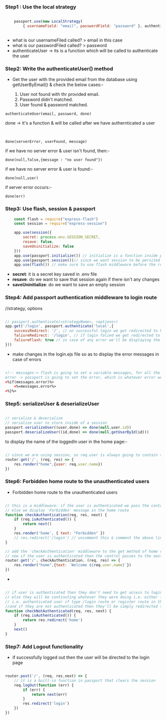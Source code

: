 <h3>Step1 : Use the local strategy</h3>

```js

    passport.use(new LocalStrategy(
        { usernameField: "email", passwordField: "password" }, authenticateUser))
    

``` 

- what is our usernameFiled called? > email in this case
- what is our passwordFiled called? > password
- authenticateUser -> its is a function which will be called to authenticate the user


<h3>Step2: Write the authenticateUser() method</h3>

- Get the user with the provided email from the database using getUserByEmail() & check the below cases:- 

    1. User not found with thr provided email.
    2. Password didn't matched.
    3. User found & password matched.

 ```
 authenticateUser(email, password, done)
 ```

done -> it's a function & will be called after we have authernticated a user

<br>

    done(serverError, userFound, message)

if we have no server error & user isn't found, then:-
    
    done(null,false,{message : "no user found"})

if we have no server error & user is found:-

    done(null,user)

if server error occurs:-

    done(err)

<h3>Step3: Use flash, session & passport</h3>

```js
    const flash = require("express-flash")
    const session = require("express-session")

    app.use(session({
        secret: process.env.SESSION_SECRET,
        resave: false,
        saveUninitialize: false
    }))
    app.use(passport.initialize()) // initialize is a function inside passport, it set some of the basics
    app.use(passport.session())// since we want session to be persited over all the pages
    app.use(flash()) // make sure to use flash middleware before the routing because they gets access to the req or res or locals 

```
- **secret**: it is a secret key saved in .env file
- **resave**: do we want to save that session again if there isn't any changes
- **saveUninitialize**: do we want to save an empty session
    
<h3>Step4: Add passport authentication middleware to login route</h3>
//strategy, options

```js

// passport.authenticate(<strategyName>, <options>)
app.get('/login', passport.authenticate('local',{
    successRedirect: '/', // on successful login we get redirected to home page
    faliureRedirect: '/login', // if login falied we get redirected to login page
    faliureFlash: true // in case of any error we'll be displaying the respective error message that we have specified in the `authenticateUser` function
}))

```

- make changes in the login.ejs file so as to display the error messages in case of errors

```html

<!-- messages-> flash is going to set a variable messages, for all the messages
error -> passport is going to set the error, which is whatever error we get as specified in the `authenticateUser` function -->
<%if(messages.error)%>
    <%=messages.error%>
<%}%>

```

<h3>Step5: serializeUser & deserializeUser</h3>

```js

// serialize & deserialize
// serialize user to store inside of a session
passport.serializeUser((user,done) => done(null,user.id))
passport.deserializeUser((id,done) => done(null,getUserById(id)))


```
to display the name of the loggedIn user in the home page:-
```js

// since we are using session, so req.user is always going to contain the user which is authenticated for that moment
router.get('/', (req, res) => {
    res.render("home",{user: req.user.name})
})

```


<h3>Step6: Forbidden home route to the unauthenticated users</h3>

- Forbidden home route to the unauthenticated users

```js

// this is a middleware: if the user is authenticated we pass the control to the next middleware
// else we display 'Forbidden' message in the home route 
function checkAuthentication(req, res, next) {
    if (req.isAuthenticated()) {
        return next()
    }
    res.render('home', { text: "Forbidden" })
    // res.redirect('/login') // uncomment this & comment the above line, if want to redirect unauthenticated users to 'login page' instead of displaying a forbidden message 
}

// add the 'checkAuthentication' middleware to the get method of home route
// now if the user is authenticated then the control passes to the next middleware which is written below that displays 'Welcome' message along with the name of the user
router.get('/', checkAuthentication, (req, res) => {
    res.render("home",{text: `Welcome ${req.user.name}`})
})

```

- 

```js

// if user is authenticated then they don't need to get access to login or register,so they'll be redirected to home page
// else they will be continuting whatever they were doing i.e. either login or register
// i.e. authenticated user if type /login route or register route in the browser they'll be redirected to home page 
//and if they are not authenticated then they'll be simply redirected to whatever route they typed
function checkNotAuthenticated(req, res, next) {
    if (req.isAuthenticated()) {
        return res.redirect('home')
    }
    next()
}

```

<h3>Step7: Add Logout functionality</h3>

- if successfully logged out then the user will be directed to the login page

```js

router.post('/', (req, res,next) => {
    // it is a built-in function in passport that clears the session
    req.logOut(function (err) {
        if (err) {
            return next(err)
        }
        res.redirect('login')
    })
})

```


